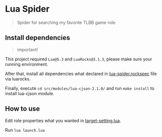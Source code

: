 # Lua Spider

> Spider for searching my favorite TLBB game role

## Install dependencies

> important!

This project required `Lua@5.3` and `LuaRocks@3.1.3`, please make sure your running environment.

After that, install all dependencies what declared in [lua-spider.rockspec](./lua-spider.rockspec) file via luarocks.

Finally, execute `cd src/modules/lua-cjson-2.1.0/` and run `make install` to install lua-cjson module.

## How to use

Edit role properties what you wanted in [target-setting.lua](./target-setting.lua).

Run `lua launch.lua`
